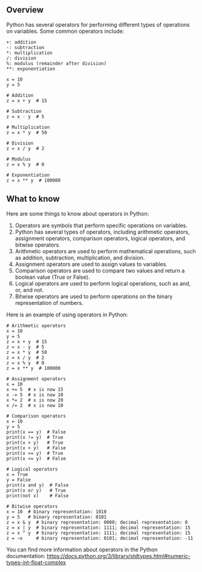 ## Overview

Python has several operators for performing different types of operations on variables. Some common operators include:

```
+: addition
-: subtraction
*: multiplication
/: division
%: modulus (remainder after division)
**: exponentiation
```

```
x = 10
y = 5

# Addition
z = x + y  # 15

# Subtraction
z = x - y  # 5

# Multiplication
z = x * y  # 50

# Division
z = x / y  # 2

# Modulus
z = x % y  # 0

# Exponentiation
z = x ** y  # 100000
```

## What to know

Here are some things to know about operators in Python:

1. Operators are symbols that perform specific operations on variables.
1. Python has several types of operators, including arithmetic operators, assignment operators, comparison operators, logical operators, and bitwise operators.
1. Arithmetic operators are used to perform mathematical operations, such as addition, subtraction, multiplication, and division.
1. Assignment operators are used to assign values to variables.
1. Comparison operators are used to compare two values and return a boolean value (True or False).
1. Logical operators are used to perform logical operations, such as and, or, and not.
1. Bitwise operators are used to perform operations on the binary representation of numbers.

Here is an example of using operators in Python:

```
# Arithmetic operators
x = 10
y = 5
z = x + y  # 15
z = x - y  # 5
z = x * y  # 50
z = x / y  # 2
z = x % y  # 0
z = x ** y  # 100000

# Assignment operators
x = 10
x += 5  # x is now 15
x -= 5  # x is now 10
x *= 2  # x is now 20
x /= 2  # x is now 10

# Comparison operators
x = 10
y = 5
print(x == y)  # False
print(x != y)  # True
print(x > y)   # True
print(x < y)   # False
print(x >= y)  # True
print(x <= y)  # False

# Logical operators
x = True
y = False
print(x and y)  # False
print(x or y)   # True
print(not x)    # False

# Bitwise operators
x = 10  # binary representation: 1010
y = 5   # binary representation: 0101
z = x & y  # binary representation: 0000; decimal representation: 0
z = x | y  # binary representation: 1111; decimal representation: 15
z = x ^ y  # binary representation: 1111; decimal representation: 15
z = ~x     # binary representation: 0101; decimal representation: -11
```

You can find more information about operators in the Python documentation: https://docs.python.org/3/library/stdtypes.html#numeric-types-int-float-complex

